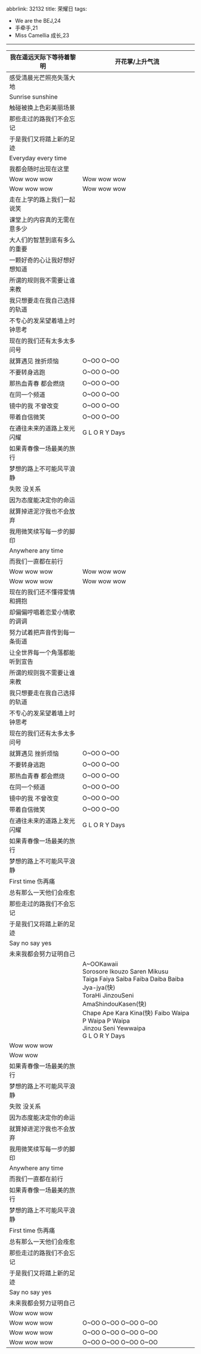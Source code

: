 abbrlink: 32132
title: 荣耀日
tags:
  - We are the BEJ,24
  - 手牵手,21
  - Miss Camellia 成长,23
---
|我在遥远天际下等待着黎明|开花掌/上升气流|
|--|--|
|感受清晨光芒照亮失落大地|      |
|Sunrise sunshine|      |
|触碰被换上色彩美丽场景|      |
|那些走过的路我们不会忘记|      |
|于是我们又将踏上新的足迹|      |
|Everyday every time|      |
|我都会随时出现在这里|      |
|Wow wow wow|Wow wow wow|
|Wow wow wow|Wow wow wow|
|走在上学的路上我们一起说笑|      |
|课堂上的内容真的无需在意多少|      |
|大人们的智慧到底有多么的重要|      |
|一颗好奇的心让我好想好想知道|      |
|所谓的规则我不需要让谁来教|      |
|我只想要走在我自己选择的轨道|      |
|不专心的发呆望着墙上时钟思考|      |
|现在的我们还有太多太多问号|      |
|就算遇见 挫折烦恼|O~OO O~OO|
|不要转身逃跑|O~OO O~OO|
|那热血青春 都会燃烧|O~OO O~OO|
|在同一个频道|O~OO O~OO|
|镜中的我 不曾改变|O~OO O~OO|
|带着自信微笑|O~OO O~OO|
|在通往未来的道路上发光闪耀|G L O R Y Days|
|如果青春像一场最美的旅行|      |
|梦想的路上不可能风平浪静|      |
|失败 没关系|      |
|因为态度能决定你的命运|      |
|就算掉进泥泞我也不会放弃|      |
|我用微笑续写每一步的脚印|      |
|Anywhere any time|      |
|而我们一直都在前行|      |
|Wow wow wow|Wow wow wow|
|Wow wow wow|Wow wow wow|
|现在的我们还不懂得爱情和拥抱|      |
|却偏偏哼唱着恋爱小情歌的调调|      |
|努力试着把声音传到每一条街道|      |
|让全世界每一个角落都能听到宣告|      |
|所谓的规则我不需要让谁来教|      |
|我只想要走在我自己选择的轨道|      |
|不专心的发呆望着墙上时钟思考|      |
|现在的我们还有太多太多问号|      |
|就算遇见 挫折烦恼|O~OO O~OO|
|不要转身逃跑|O~OO O~OO|
|那热血青春 都会燃烧|O~OO O~OO|
|在同一个频道|O~OO O~OO|
|镜中的我 不曾改变|O~OO O~OO|
|带着自信微笑|O~OO O~OO|
|在通往未来的道路上发光闪耀|G L O R Y Days|
|如果青春像一场最美的旅行|      |
|梦想的路上不可能风平浪静|      |
|First time 伤再痛|      |
|总有那么一天他们会痊愈|      |
|那些走过的路我们不会忘记|      |
|于是我们又将踏上新的足迹|      |
|Say no say yes|      |
|未来我都会努力证明自己|      |
|      |A~OOKawaii<br>Sorosore Ikouzo Saren Mikusu<br>Taiga Faiya Saiba Faiba Daiba Baiba Jya-jya(快)<br>ToraHi JinzouSeni AmaShindouKasen(快)<br>Chape Ape Kara Kina(快) Faibo Waipa<br>P Waipa P Waipa<br>Jinzou Seni Yewwaipa<br>G L O R Y Days|
|Wow wow wow|      |
|Wow wow|      |
|如果青春像一场最美的旅行|      |
|梦想的路上不可能风平浪静|      |
|失败 没关系|      |
|因为态度能决定你的命运|      |
|就算掉进泥泞我也不会放弃|      |
|我用微笑续写每一步的脚印|      |
|Anywhere any time|      |
|而我们一直都在前行|      |
|如果青春像一场最美的旅行|      |
|梦想的路上不可能风平浪静|      |
|First time 伤再痛|      |
|总有那么一天他们会痊愈|      |
|那些走过的路我们不会忘记|      |
|于是我们又将踏上新的足迹|      |
|Say no say yes|      |
|未来我都会努力证明自己|      |
|Wow wow wow|      |
|Wow wow wow|O~OO O~OO O~OO O~OO|
|Wow wow wow|O~OO O~OO O~OO O~OO|
|Wow wow wow|O~OO O~OO O~OO O~OO|